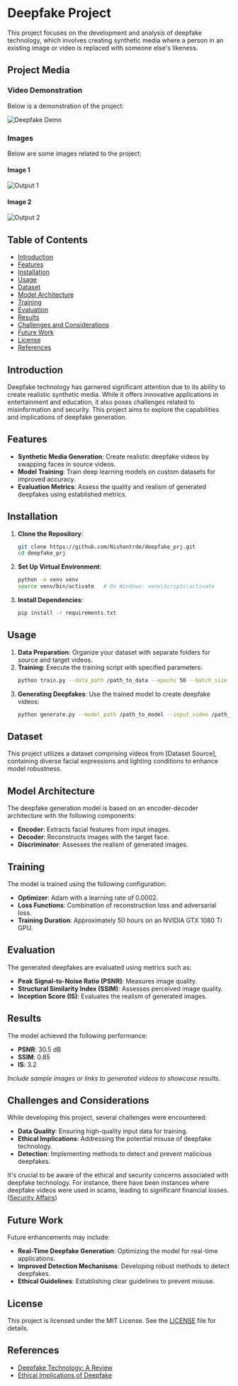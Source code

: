 
# Deepfake Project

This project focuses on the development and analysis of deepfake technology, which involves creating synthetic media where a person in an existing image or video is replaced with someone else's likeness.

## Project Media

### Video Demonstration

Below is a demonstration of the project:

![Deepfake Demo](https://res.cloudinary.com/dsk9zfqbr/image/upload/v1735801371/ezgif-2-9d0e8d7a39_u79ibr.gif)

### Images

Below are some images related to the project:

#### Image 1
![Output 1](https://res.cloudinary.com/dsk9zfqbr/image/upload/v1735801055/op_knijot.png)

#### Image 2
![Output 2](https://res.cloudinary.com/dsk9zfqbr/image/upload/v1735801043/op_1_llcvcb.png)



## Table of Contents

- [Introduction](#introduction)
- [Features](#features)
- [Installation](#installation)
- [Usage](#usage)
- [Dataset](#dataset)
- [Model Architecture](#model-architecture)
- [Training](#training)
- [Evaluation](#evaluation)
- [Results](#results)
- [Challenges and Considerations](#challenges-and-considerations)
- [Future Work](#future-work)
- [License](#license)
- [References](#references)

## Introduction

Deepfake technology has garnered significant attention due to its ability to create realistic synthetic media. While it offers innovative applications in entertainment and education, it also poses challenges related to misinformation and security. This project aims to explore the capabilities and implications of deepfake generation.

## Features

- **Synthetic Media Generation**: Create realistic deepfake videos by swapping faces in source videos.
- **Model Training**: Train deep learning models on custom datasets for improved accuracy.
- **Evaluation Metrics**: Assess the quality and realism of generated deepfakes using established metrics.

## Installation

1. **Clone the Repository**:
   ```bash
   git clone https://github.com/Nishantrde/deepfake_prj.git
   cd deepfake_prj
   ```
2. **Set Up Virtual Environment**:
   ```bash
   python -m venv venv
   source venv/bin/activate   # On Windows: venv\Scripts\activate
   ```
3. **Install Dependencies**:
   ```bash
   pip install -r requirements.txt
   ```

## Usage

1. **Data Preparation**: Organize your dataset with separate folders for source and target videos.
2. **Training**: Execute the training script with specified parameters:
   ```bash
   python train.py --data_path /path_to_data --epochs 50 --batch_size 16
   ```
3. **Generating Deepfakes**: Use the trained model to create deepfake videos:
   ```bash
   python generate.py --model_path /path_to_model --input_video /path_to_video --output_video /path_to_output
   ```

## Dataset

This project utilizes a dataset comprising videos from [Dataset Source], containing diverse facial expressions and lighting conditions to enhance model robustness.

## Model Architecture

The deepfake generation model is based on an encoder-decoder architecture with the following components:

- **Encoder**: Extracts facial features from input images.
- **Decoder**: Reconstructs images with the target face.
- **Discriminator**: Assesses the realism of generated images.

## Training

The model is trained using the following configuration:

- **Optimizer**: Adam with a learning rate of 0.0002.
- **Loss Functions**: Combination of reconstruction loss and adversarial loss.
- **Training Duration**: Approximately 50 hours on an NVIDIA GTX 1080 Ti GPU.

## Evaluation

The generated deepfakes are evaluated using metrics such as:

- **Peak Signal-to-Noise Ratio (PSNR)**: Measures image quality.
- **Structural Similarity Index (SSIM)**: Assesses perceived image quality.
- **Inception Score (IS)**: Evaluates the realism of generated images.

## Results

The model achieved the following performance:

- **PSNR**: 30.5 dB
- **SSIM**: 0.85
- **IS**: 3.2

*Include sample images or links to generated videos to showcase results.*

## Challenges and Considerations

While developing this project, several challenges were encountered:

- **Data Quality**: Ensuring high-quality input data for training.
- **Ethical Implications**: Addressing the potential misuse of deepfake technology.
- **Detection**: Implementing methods to detect and prevent malicious deepfakes.

It's crucial to be aware of the ethical and security concerns associated with deepfake technology. For instance, there have been instances where deepfake videos were used in scams, leading to significant financial losses. ([Security Affairs](https://securityaffairs.com/158651/cyber-crime/cyber-heist-with-deepfake-tech.html))

## Future Work

Future enhancements may include:

- **Real-Time Deepfake Generation**: Optimizing the model for real-time applications.
- **Improved Detection Mechanisms**: Developing robust methods to detect deepfakes.
- **Ethical Guidelines**: Establishing clear guidelines to prevent misuse.


## License

This project is licensed under the MIT License. See the [LICENSE](LICENSE) file for details.

## References

- [Deepfake Technology: A Review](https://example.com/deepfake_review)
- [Ethical Implications of Deepfake](https://example.com/ethical_deepfake)



